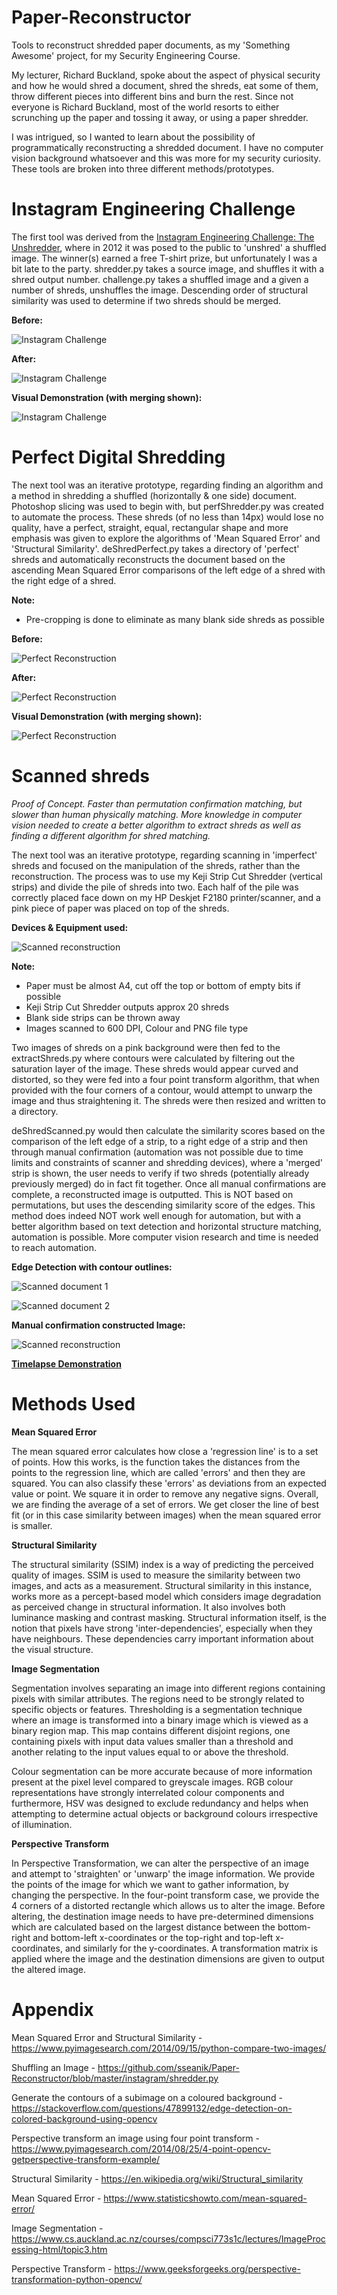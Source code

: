 # Paper-Reconstructor
Tools to reconstruct shredded paper documents, as my 'Something Awesome' project, for my Security Engineering Course.

My lecturer, Richard Buckland, spoke about the aspect of physical security and how he would shred a document, shred the shreds, eat some of them, throw different pieces into different bins and burn the rest. Since not everyone is Richard Buckland, most of the world resorts to either scrunching up the paper and tossing it away, or using a paper shredder.

I was intrigued, so I wanted to learn about the possibility of programmatically reconstructing a shredded document. I have no computer vision background whatsoever and this was more for my security curiosity. These tools are broken into three different methods/prototypes.


# Instagram Engineering Challenge
The first tool was derived from the [Instagram Engineering Challenge: The Unshredder](https://instagram-engineering.com/instagram-engineering-challenge-the-unshredder-7ef3f7323ab1), where in 2012 it was posed to the public to 'unshred' a shuffled image. The winner(s) earned a free T-shirt prize, but unfortunately I was a bit late to the party. shredder.py takes a source image, and shuffles it with a shred output number. challenge.py takes a shuffled image and a given a number of shreds, unshuffles the image. Descending order of structural similarity was used to determine if two shreds should be merged.

**Before:**


![Instagram Challenge](https://raw.githubusercontent.com/sseanik/Paper-Reconstructor/master/testImages/instaout2.png "Instagram Challenge")


**After:**


![Instagram Challenge](https://raw.githubusercontent.com/sseanik/Paper-Reconstructor/master/testImages/instaChal.png "Instagram Challenge")


**Visual Demonstration (with merging shown):**


![Instagram Challenge](https://raw.githubusercontent.com/sseanik/Paper-Reconstructor/master/testImages/gif1.gif)



# Perfect Digital Shredding
The next tool was an iterative prototype, regarding finding an algorithm and a method in shredding a shuffled (horizontally & one side) document. Photoshop slicing was used to begin with, but perfShredder.py was created to automate the process. These shreds (of no less than 14px) would lose no quality, have a perfect, straight, equal, rectangular shape and more emphasis was given to explore the algorithms of 'Mean Squared Error' and 'Structural Similarity'. deShredPerfect.py takes a directory of 'perfect' shreds and automatically reconstructs the document based on the ascending Mean Squared Error comparisons of the left edge of a shred with the right edge of a shred. 

**Note:**
* Pre-cropping is done to eliminate as many blank side shreds as possible

**Before:**


![Perfect Reconstruction](https://raw.githubusercontent.com/sseanik/Paper-Reconstructor/master/testImages/setup.png
 "Perfect Reconstruction")


**After:**


![Perfect Reconstruction](https://raw.githubusercontent.com/sseanik/Paper-Reconstructor/master/testImages/recontructed.png "Perfect Reconstruction")


**Visual Demonstration (with merging shown):**


![Perfect Reconstruction](https://raw.githubusercontent.com/sseanik/Paper-Reconstructor/master/testImages/gif2.gif)


# Scanned shreds
_Proof of Concept. Faster than permutation confirmation matching, but slower than human physically matching. More knowledge in computer vision needed to create a better algorithm to extract shreds as well as finding a different algorithm for shred matching._


The next tool was an iterative prototype, regarding scanning in 'imperfect' shreds and focused on the manipulation of the shreds, rather than the reconstruction. The process was to use my Keji Strip Cut Shredder (vertical strips) and divide the pile of shreds into two. Each half of the pile was correctly placed face down on my HP Deskjet F2180 printer/scanner, and a pink piece of paper was placed on top of the shreds. 



**Devices & Equipment used:**


![Scanned reconstruction](https://raw.githubusercontent.com/sseanik/Paper-Reconstructor/master/testImages/photo.png "Scanned reconstruction")


**Note:**
* Paper must be almost A4, cut off the top or bottom of empty bits if possible
* Keji Strip Cut Shredder outputs approx 20 shreds
* Blank side strips can be thrown away
* Images scanned to 600 DPI, Colour and PNG file type


Two images of shreds on a pink background were then fed to the extractShreds.py where contours were calculated by filtering out the saturation layer of the image. These shreds would appear curved and distorted, so they were fed into a four point transform algorithm, that when provided with the four corners of a contour, would attempt to unwarp the image and thus straightening it. The shreds were then resized and written to a directory.


deShredScanned.py would then calculate the similarity scores based on the comparison of the left edge of a strip, to a right edge of a strip and then through manual confirmation (automation was not possible due to time limits and constraints of scanner and shredding devices), where a 'merged' strip is shown, the user needs to verify if two shreds (potentially already previously merged) do in fact fit together. Once all manual confirmations are complete, a reconstructed image is outputted. This is NOT based on permutations, but uses the descending similarity score of the edges. This method does indeed NOT work well enough for automation, but with a better algorithm based on text detection and horizontal structure matching, automation is possible. More computer vision research and time is needed to reach automation.


**Edge Detection with contour outlines:**


![Scanned document 1](https://raw.githubusercontent.com/sseanik/Paper-Reconstructor/master/testImages/countourShow1.png "Scanned reconstruction")

![Scanned document 2](https://raw.githubusercontent.com/sseanik/Paper-Reconstructor/master/testImages/countourShow2.png "Scanned reconstruction")


**Manual confirmation constructed Image:**


![Scanned reconstruction](https://raw.githubusercontent.com/sseanik/Paper-Reconstructor/master/testImages/forreadme.png "Scanned reconstruction")


[**Timelapse Demonstration**](https://www.youtube.com/watch?v=QCrJ-T9hO8o)


# Methods Used
**Mean Squared Error**


The mean squared error calculates how close a 'regression line' is to a set of points. How this works, is the function takes the distances from the points to the regression line, which are called 'errors' and then they are squared. You can also classify these 'errors' as deviations from an expected value or point. We square it in order to remove any negative signs. Overall, we are finding the average of a set of errors. We get closer the line of best fit (or in this case similarity between images) when the mean squared error is smaller.


**Structural Similarity**


The structural similarity (SSIM) index is a way of predicting the perceived quality of images. SSIM is used to measure the similarity between two images, and acts as a measurement. Structural similarity in this instance, works more as a percept-based model which considers image degradation as perceived change in structural information. It also involves both luminance masking and contrast masking. Structural information itself, is the notion that pixels have strong 'inter-dependencies', especially when they have neighbours. These dependencies carry important information about the visual structure. 


**Image Segmentation**


Segmentation involves separating an image into different regions containing pixels with similar attributes. The regions need to be strongly related to specific objects or features. Thresholding is a segmentation technique where an image is transformed into a binary image which is viewed as a binary region map. This map contains different disjoint regions, one containing pixels with input data values smaller than a threshold and another relating to the input values equal to or above the threshold.

Colour segmentation can be more accurate because of more information present at the pixel level compared to greyscale images. RGB colour representations have strongly interrelated colour components and furthermore, HSV was designed to exclude redundancy and helps when attempting to determine actual objects or background colours irrespective of illumination. 


**Perspective Transform**

In Perspective Transformation, we can alter the perspective of an image and attempt to 'straighten' or 'unwarp' the image information. We provide the points of the image for which we want to gather information, by changing the perspective. In the four-point transform case, we provide the 4 corners of a distorted rectangle which allows us to alter the image. Before altering, the destination image needs to have pre-determined dimensions which are calculated based on the largest distance between the bottom-right and bottom-left x-coordinates or the top-right and top-left x-coordinates, and similarly for the y-coordinates. A transformation matrix is applied where the image and the destination dimensions are given to output the altered image.


# Appendix
Mean Squared Error and Structural Similarity - https://www.pyimagesearch.com/2014/09/15/python-compare-two-images/


Shuffling an Image - https://github.com/sseanik/Paper-Reconstructor/blob/master/instagram/shredder.py


Generate the contours of a subimage on a coloured background - https://stackoverflow.com/questions/47899132/edge-detection-on-colored-background-using-opencv


Perspective transform an image using four point transform - https://www.pyimagesearch.com/2014/08/25/4-point-opencv-getperspective-transform-example/


Structural Similarity - https://en.wikipedia.org/wiki/Structural_similarity


Mean Squared Error - https://www.statisticshowto.com/mean-squared-error/


Image Segmentation - https://www.cs.auckland.ac.nz/courses/compsci773s1c/lectures/ImageProcessing-html/topic3.htm


Perspective Transform - https://www.geeksforgeeks.org/perspective-transformation-python-opencv/
